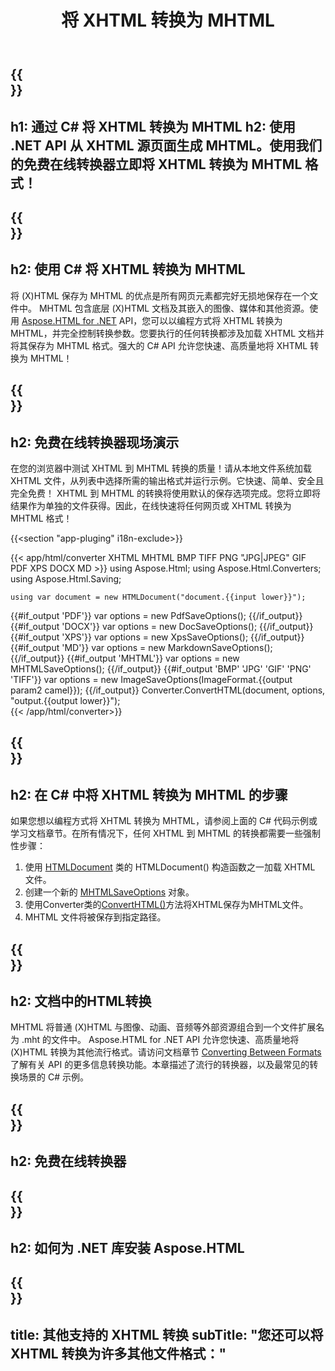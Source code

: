 ﻿---
translation: true
template: /templates/_template-conversion-child.md
title: 将 XHTML 转换为 MHTML
description: 在 C# 中将 XHTML 转换为 MHTML。在 ASP.NET 或任何 .NET 应用程序中轻松使用转换器 API。免费试用在线 XHTML 到 MHTML 转换器！
url: /net/conversion/xhtml-to-mhtml/
family: html
platformtag: net
feature: conversion
informat: XHTML
outformat: MHTML
otherformats: PDF XPS DOCX GIF JPEG PNG TIFF BMP HTML MD
howto: howtoXhtml
---

{{<section banner>}}
---
h1: 通过 C# 将 XHTML 转换为 MHTML
h2: 使用 .NET API 从 XHTML 源页面生成 MHTML。使用我们的免费在线转换器立即将 XHTML 转换为 MHTML 格式！
---

{{<section overview>}}
---
h2: 使用 C# 将 XHTML 转换为 MHTML
---

将 (X)HTML 保存为 MHTML 的优点是所有网页元素都完好无损地保存在一个文件中。 MHTML 包含底层 (X)HTML 文档及其嵌入的图像、媒体和其他资源。使用 [Aspose.HTML for .NET](https://products.aspose.com/html/net/) API，您可以以编程方式将 XHTML 转换为 MHTML，并完全控制转换参数。您要执行的任何转换都涉及加载 XHTML 文档并将其保存为 MHTML 格式。强大的 C# API 允许您快速、高质量地将 XHTML 转换为 MHTML！

{{<section demos>}}
---
h2: 免费在线转换器现场演示
---

在您的浏览器中测试 XHTML 到 MHTML 转换的质量！请从本地文件系统加载 XHTML 文件，从列表中选择所需的输出格式并运行示例。它快速、简单、安全且完全免费！ XHTML 到 MHTML 的转换将使用默认的保存选项完成。您将立即将结果作为单独的文件获得。因此，在线快速将任何网页或 XHTML 转换为 MHTML 格式！

{{<section "app-pluging" i18n-exclude>}}

{{< app/html/converter XHTML MHTML BMP TIFF PNG "JPG|JPEG" GIF PDF XPS DOCX MD >}}
using Aspose.Html;
using Aspose.Html.Converters;
using Aspose.Html.Saving;

    using var document = new HTMLDocument("document.{{input lower}}");
{{#if_output 'PDF'}}
    var options = new PdfSaveOptions();
{{/if_output}}
{{#if_output 'DOCX'}}
    var options = new DocSaveOptions();
{{/if_output}}
{{#if_output 'XPS'}}
    var options = new XpsSaveOptions();
{{/if_output}}
{{#if_output 'MD'}}
    var options = new MarkdownSaveOptions();
{{/if_output}}
{{#if_output 'MHTML'}}
    var options = new MHTMLSaveOptions();
{{/if_output}}
{{#if_output 'BMP' 'JPG' 'GIF' 'PNG' 'TIFF'}}
    var options = new ImageSaveOptions(ImageFormat.{{output param2 camel}});
{{/if_output}}
    Converter.ConvertHTML(document, options, "output.{{output lower}}");   
{{< /app/html/converter>}} 


{{<section steps>}}
---
h2: 在 C# 中将 XHTML 转换为 MHTML 的步骤
---

如果您想以编程方式将 XHTML 转换为 MHTML，请参阅上面的 C# 代码示例或学习文档章节。在所有情况下，任何 XHTML 到 MHTML 的转换都需要一些强制性步骤：

1. 使用 [HTMLDocument](https://reference.aspose.com/html/net/aspose.html/htmldocument/) 类的 HTMLDocument() 构造函数之一加载 XHTML 文件。
1. 创建一个新的 [MHTMLSaveOptions](https://reference.aspose.com/html/net/aspose.html.saving/mhtmlsaveoptions/) 对象。
1. 使用Converter类的[ConvertHTML()](https://reference.aspose.com/html/net/aspose.html.converters/converter/converthtml/)方法将XHTML保存为MHTML文件。
1. MHTML 文件将被保存到指定路径。

{{<section documentation>}}
---
h2: 文档中的HTML转换
---

MHTML 将普通 (X)HTML 与图像、动画、音频等外部资源组合到一个文件扩展名为 .mht 的文件中。 Aspose.HTML for .NET API 允许您快速、高质量地将 (X)HTML 转换为其他流行格式。请访问文档章节 <a href="https://docs.aspose.com/html/net/converting-between-formats/" target="_blank">Converting Between Formats</a> 了解有关 API 的更多信息转换功能。本章描述了流行的转换器，以及最常见的转换场景的 C# 示例。

{{<section online-converters>}}
---
h2: 免费在线转换器
---

{{<section get-started>}}
---
h2: 如何为 .NET 库安装 Aspose.HTML
---

{{<section other-conversions>}}
---
title: 其他支持的 XHTML 转换
subTitle: "您还可以将 XHTML 转换为许多其他文件格式："
---